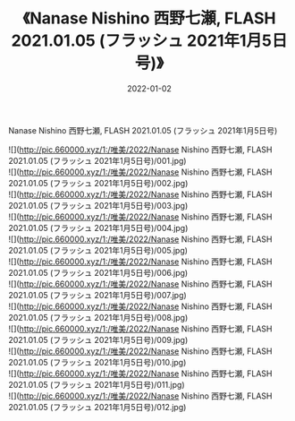 ﻿---
layout: post
title:  《Nanase Nishino 西野七瀬, FLASH 2021.01.05 (フラッシュ 2021年1月5日号)》
date:   2022-01-02
img: http://pic.660000.xyz/1:/唯美/2022/Nanase Nishino 西野七瀬, FLASH 2021.01.05 (フラッシュ 2021年1月5日号)/000.jpg
categories: [美女, 清纯, 唯美]
---

Nanase Nishino 西野七瀬, FLASH 2021.01.05 (フラッシュ 2021年1月5日号)

  ![](http://pic.660000.xyz/1:/唯美/2022/Nanase Nishino 西野七瀬, FLASH 2021.01.05 (フラッシュ 2021年1月5日号)/001.jpg) <br> ![](http://pic.660000.xyz/1:/唯美/2022/Nanase Nishino 西野七瀬, FLASH 2021.01.05 (フラッシュ 2021年1月5日号)/002.jpg) <br> ![](http://pic.660000.xyz/1:/唯美/2022/Nanase Nishino 西野七瀬, FLASH 2021.01.05 (フラッシュ 2021年1月5日号)/003.jpg) <br> ![](http://pic.660000.xyz/1:/唯美/2022/Nanase Nishino 西野七瀬, FLASH 2021.01.05 (フラッシュ 2021年1月5日号)/004.jpg) <br> ![](http://pic.660000.xyz/1:/唯美/2022/Nanase Nishino 西野七瀬, FLASH 2021.01.05 (フラッシュ 2021年1月5日号)/005.jpg) <br> ![](http://pic.660000.xyz/1:/唯美/2022/Nanase Nishino 西野七瀬, FLASH 2021.01.05 (フラッシュ 2021年1月5日号)/006.jpg) <br> ![](http://pic.660000.xyz/1:/唯美/2022/Nanase Nishino 西野七瀬, FLASH 2021.01.05 (フラッシュ 2021年1月5日号)/007.jpg) <br> ![](http://pic.660000.xyz/1:/唯美/2022/Nanase Nishino 西野七瀬, FLASH 2021.01.05 (フラッシュ 2021年1月5日号)/008.jpg) <br> ![](http://pic.660000.xyz/1:/唯美/2022/Nanase Nishino 西野七瀬, FLASH 2021.01.05 (フラッシュ 2021年1月5日号)/009.jpg) <br> ![](http://pic.660000.xyz/1:/唯美/2022/Nanase Nishino 西野七瀬, FLASH 2021.01.05 (フラッシュ 2021年1月5日号)/010.jpg) <br> ![](http://pic.660000.xyz/1:/唯美/2022/Nanase Nishino 西野七瀬, FLASH 2021.01.05 (フラッシュ 2021年1月5日号)/011.jpg) <br> ![](http://pic.660000.xyz/1:/唯美/2022/Nanase Nishino 西野七瀬, FLASH 2021.01.05 (フラッシュ 2021年1月5日号)/012.jpg) <br>